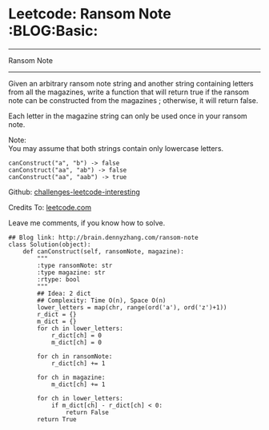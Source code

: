 # Leetcode: Ransom Note     :BLOG:Basic:


---

Ransom Note  

---

Given an arbitrary ransom note string and another string containing letters from all the magazines, write a function that will return true if the ransom note can be constructed from the magazines ; otherwise, it will return false.  

Each letter in the magazine string can only be used once in your ransom note.  

Note:  
You may assume that both strings contain only lowercase letters.  

    canConstruct("a", "b") -> false
    canConstruct("aa", "ab") -> false
    canConstruct("aa", "aab") -> true

Github: [challenges-leetcode-interesting](https://github.com/DennyZhang/challenges-leetcode-interesting/tree/master/ransom-note)  

Credits To: [leetcode.com](https://leetcode.com/problems/ransom-note/description/)  

Leave me comments, if you know how to solve.  

    ## Blog link: http://brain.dennyzhang.com/ransom-note
    class Solution(object):
        def canConstruct(self, ransomNote, magazine):
            """
            :type ransomNote: str
            :type magazine: str
            :rtype: bool
            """
            ## Idea: 2 dict
            ## Complexity: Time O(n), Space O(n)
            lower_letters = map(chr, range(ord('a'), ord('z')+1))
            r_dict = {}
            m_dict = {}
            for ch in lower_letters:
                r_dict[ch] = 0
                m_dict[ch] = 0
    
            for ch in ransomNote:
                r_dict[ch] += 1
    
            for ch in magazine:
                m_dict[ch] += 1
    
            for ch in lower_letters:
                if m_dict[ch] - r_dict[ch] < 0:
                    return False
            return True